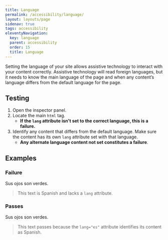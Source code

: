 ```yaml
---
title: Language
permalink: /accessibility/language/
layout: layouts/page
sidenav: true
tags: accessibility
eleventyNavigation: 
  key: language
  parent: accessibility
  order: 15
  title: Language
---
```

Setting the language of your site allows assistive technology to interact with your content correctly. Assistive technology will read foreign languages, but it needs to know the main language of the page and when any content’s language differs from the default language for the page.

## Testing

1. Open the inspector panel.
2. Locate the main ```html``` tag.
    * __If the ```lang``` attribute isn't set to the correct language, this is a failure.__
3. Identify any content that differs from the default language. Make sure the content has its own ```lang``` attribute set with that language.
    * __Any alternate language content not set constitutes a failure__.

## Examples

### Failure

Sus ojos son verdes.

> This text is Spanish and lacks a ```lang``` attribute.

### Passes

<p lang="es">Sus ojos son verdes.</p>

> This text passes because the ```lang="es"``` attribute identifies its content as Spanish.
